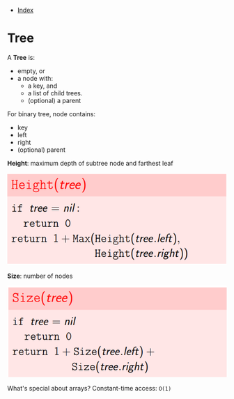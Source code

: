 * [Index](https://github.com/KiraDiShira/AlgorithmsAndDataStructures/blob/master/README.md#project-title)

# Tree

A **Tree** is:

* empty, or
* a node with:
  * a key, and
  * a list of child trees.
  * (optional) a parent
  
For binary tree, node contains:
* key
* left
* right
* (optional) parent

**Height**: maximum depth of subtree node and farthest leaf

<img src="https://github.com/KiraDiShira/AlgorithmsAndDataStructures/blob/master/RepoFiles/Tree/Images/tree1.PNG" />

**Size**: number of nodes

<img src="https://github.com/KiraDiShira/AlgorithmsAndDataStructures/blob/master/RepoFiles/Tree/Images/tree2.PNG" />

What's special about arrays? Constant-time access: `O(1)`
